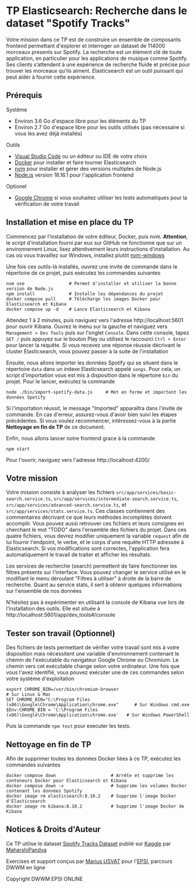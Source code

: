 # TP Elasticsearch: Recherche dans le dataset "Spotify Tracks"

Votre mission dans ce TP est de construire un ensemble de composants frontend permettant d'explorer et interroger un dataset de 114000 morceaux presents sur Spotify. La recherche est un élément clé de toute application, en particulier pour les applications de musique comme Spotify. Ses clients s’attendent à une expérience de recherche fluide et précise pour trouver les morceaux qu’ils aiment. Elasticsearch est un outil puissant qui peut aider à fournir cette expérience.

## Prérequis

Système
- Environ 3.6 Go d'espace libre pour les éléments du TP
- Environ 2.7 Go d'espace libre pour les outils utilisés (pas nécessaire si vous les avez déjà installés)

Outils
- [Visual Studio Code](https://code.visualstudio.com/download) ou un éditeur ou IDE de votre choix
- [Docker](https://docs.docker.com/engine/install/) pour installer et faire tourner Elasticsearch
- [nvm](https://github.com/nvm-sh/nvm#installing-and-updating) pour installer et gérer des versions multiples de Node.js
- [Node.js](https://nodejs.org/en/download) version 18.16.1 pour l'application frontend

Optionel
- [Google Chrome](https://www.google.com/chrome/) si vous souhaitez utiliser les tests automatiques pour la vérification de votre travail

## Installation et mise en place du TP

Commencez par l'installation de votre éditeur, Docker, puis nvm. **Attention**, le script d'installation fourni par eux sur GitHub ne fonctionne que sur un environnement Linux, lisez attentivement leurs instructions d'installation. Au cas où vous travaillez sur Windows, installez plutôt [nvm-windows](https://github.com/coreybutler/nvm-windows)

Une fois ces outils-là installés, ouvrez une invite de commande dans le répertoire de ce projet, puis exécutez les commandes suivantes

```
nvm use                 # Permet d'installer et utiliser la bonne version de Node.js
npm install             # Installe les dépendances du projet
docker compose pull     # Télécharge les images Docker pour Elasticsearch et Kibana
docker compose up -d    # Lance Elasticsearch et Kibana
```

Attendez 1 à 2 minutes, puis naviguez vers l'adresse http://localhost:5601 pour ouvrir Kibana. Ouvrez le menu sur la gauche et naviguez vers `Management > Dev Tools` puis sur l'onglet `Console`. Dans cette console, tapez `GET /` puis appuyez sur le bouton Play ou utilisez le raccourci `Ctrl + Enter` pour lancer la requête. Si vous recevez une réponse réussie décrivant le cluster Elasticsearch, vous pouvez passer à la suite de l'installation

Ensuite, nous allons importer les données Spotify qui se situent dans le répertoire `data` dans un indexe Elasticsearch appelé `songs`. Pour cela, un script d'importation vous est mis à disposition dans le répertoire `bin` du projet. Pour le lancer, exécutez la commande

```
node ./bin/import-spotify-data.js     # Met en forme et importent les données Spotify
```

Si l'importation réussit, le message "Imported" apparaîtra dans l'invite de commande. En cas d'erreur, assurez-vous d'avoir bien suivi les étapes précédentes. Si vous voulez recommencer, intéressez-vous à la partie **Nettoyage en fin de TP** de ce document.

Enfin, nous allons lancer notre frontend grace à la commande

```
npm start
```

Pour l'ouvrir, naviguez vers l'adresse http://localhost:4200/

## Votre mission

Votre mission consiste à analyser les fichiers `src/app/services/basic-search.service.ts`, `src/app/services/intermediate-search.service.ts`, `src/app/services/advanced-search.service.ts`, et `src/app/services/stats.service.ts`. Ces classes contiennent des commentaires décrivant ce que leurs méthodes incomplètes doivent accomplir. Vous pouvez aussi retrouver ces fichiers et leurs consignes en cherchant le mot "TODO" dans l'ensemble des fichiers du projet. Dans ces quatre fichiers, vous devrez modifier uniquement la variable `request` afin de lui fournir l'endpoint, le verbe, et le corps d'une requête HTTP adressée à Elasticsearch. Si vos modifications sont correctes, l'application fera automatiquement le travail de traiter et afficher les résultats.

Les services de recherche (search) permettent de faire fonctionner les filtres présents sur l'interface. Vous pouvez changer le service utilisé en le modifiant le menu déroulant "Filtres à utiliser" à droite de la barre de recherche. Quant au service stats, il sert à obtenir quelques informations sur l'ensemble de nos données

N'hésitez pas à expérimenter en utilisant la console de Kibana vue lors de l'installation des outils. Elle est située à http://localhost:5601/app/dev_tools#/console

## Tester son travail (Optionnel)

Des fichiers de tests permettant de vérifier votre travail sont mis à votre disposition mais nécessitent une variable d'environnement contenant le chemin de l'exécutable du navigateur Google Chrome ou Chromium. Le chemin vers cet exécutable change selon votre ordinateur. Une fois que vous l'avez identifié, vous pouvez exécuter une de ces commandes selon votre système d'exploitation

```
export CHROME_BIN=/usr/bin/chromium-browser                                       # Sur Linux & Mac
SET CHROME_BIN="C:\Program Files (x86)\Google\Chrome\Application\chrome.exe"      # Sur Windows cmd.exe
$Env:CHROME_BIN = 'C:\Program Files (x86)\Google\Chrome\Application\chrome.exe'   # Sur Windows PowerShell
```

Puis la commande `npm test` pour executer les tests.

## Nettoyage en fin de TP

Afin de supprimer toutes les données Docker liées à ce TP, exécutez les commandes suivantes

```
docker compose down                     # Arrête et supprime les conteneurs Docker pour Elasticsearch et Kibana
docker compose down -v                  # Supprime les volumes Docker contenant les données Spotify
docker image rm elasticsearch:8.10.2    # Supprime l'image Docker d'Elasticsearch
docker image rm kibana:8.10.2           # Supprime l'image Docker de Kibana
```

## Notices & Droits d'Auteur

Ce TP utilise le dataset [Spotify Tracks Dataset](https://www.kaggle.com/datasets/maharshipandya/-spotify-tracks-dataset) publié sur [Kaggle](https://www.kaggle.com/) par [MaharshiPandya](https://www.kaggle.com/maharshipandya)

Exercises et support conçus par [Marius USVAT](https://www.linkedin.com/in/marius-usvat/) pour l'[EPSI](https://epsi.fr/), parcours DWWM en ligne

Copyright DWWM EPSI ONLINE
